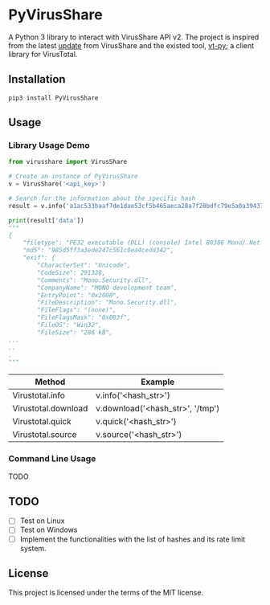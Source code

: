 # PyVirusShare
A Python 3 library to interact with VirusShare API v2. The project is inspired from the latest [update](https://virusshare.com/whatsnew) from VirusShare and the existed tool, [vt-py](https://github.com/VirusTotal/vt-py); a client library for VirusTotal.

## Installation
```
pip3 install PyVirusShare
```

## Usage
### Library Usage Demo
```python
from virusshare import VirusShare

# Create an instance of PyVirusShare
v = VirusShare('<api_key>')

# Search for the information about the specific hash
result = v.info('a1ac533baaf7de1dae53cf5b465aeca28a7f20bdfc79e5a0a39437dd728c231f')

print(result['data'])
"""
{
    "filetype": "PE32 executable (DLL) (console) Intel 80386 Mono/.Net assembly, for MS Windows",
    "md5": "985d5ff3a3ede247c561c0ea4cedd342",
    "exif": {
        "CharacterSet": "Unicode",
        "CodeSize": 291328,
        "Comments": "Mono.Security.dll",
        "CompanyName": "MONO development team",
        "EntryPoint": "0x2000",
        "FileDescription": "Mono.Security.dll",
        "FileFlags": "(none)",
        "FileFlagsMask": "0x003f",
        "FileOS": "Win32",
        "FileSize": "286 kB",
...
..
.
"""

```

|Method|Example|
|--|--|
|Virustotal.info|v.info('<hash_str>')|
|Virustotal.download|v.download('<hash_str>', '/tmp')|
|Virustotal.quick|v.quick('<hash_str>')|
|Virustotal.source|v.source('<hash_str>')|

### Command Line Usage
<!-- ```
$ PyVirusShare download -k <api_key> -hs <hash_string> -o <output_dir>
``` -->
TODO


## TODO
- [ ] Test on Linux
- [ ] Test on Windows
- [ ] Implement the functionalities with the list of hashes and its rate limit system.

## License
This project is licensed under the terms of the MIT license.